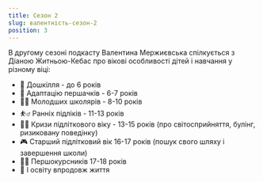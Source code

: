 ```yaml
---
title: Сезон 2
slug: валентність-сезон-2
position: 3
---
```


В другому сезоні подкасту Валентина Мержиєвська спілкується з Діаною
Житньою-Кебас про вікові особливості дітей і навчання у різному віці: 

- 🐥 Дошкілля \- до 6 років
- 👧 Адаптацію першачків \- 6-7 років
- 👩‍🏫 Молодших школярів \- 8-10 років
- ⛹‍♂ Ранніх підліків \- 11-13 років
- 🤦‍♀️ Кризи підліткового віку \- 13-15 років (про світосприйняття, булінг, ризиковану поведінку)
- 🎮 Старший підлітковий вік 16-17 років (пошук свого шляху і завершення школи)
- 🧑‍💻 Першокурсників 17-18 років
- 👴 І освіту впродовж життя
